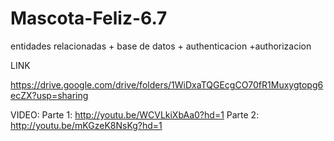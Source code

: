 # Mascota-Feliz-6.7
entidades relacionadas + base de datos + authenticacion +authorizacion

LINK

https://drive.google.com/drive/folders/1WiDxaTQGEcgCO70fR1Muxygtopg6ecZX?usp=sharing

VIDEO:
Parte 1: http://youtu.be/WCVLkiXbAa0?hd=1
Parte 2: http://youtu.be/mKGzeK8NsKg?hd=1

